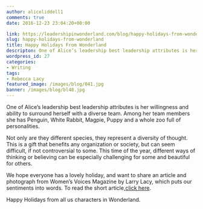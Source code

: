 ```yaml
---
author: aliceliddell1
comments: true
date: 2016-12-23 23:04:20+00:00

link: https://leadershipinwonderland.com/blog/happy-holidays-from-wonderland/
slug: happy-holidays-from-wonderland
title: Happy Holidays From Wonderland
descripton: One of Alice’s leadership best leadership attributes is her willingness and ability to surround herself with a diverse team.
wordpress_id: 27
categories:
- Writing
tags:
- Rebecca Lacy
featured_image: /images/blog/041.jpg
banner: /images/blog/bl48.jpg
---
```



One of Alice’s leadership best leadership attributes is her willingness and ability to surround
herself with a diverse team. Among her team members she has Penguin, White Rabbit, Magpie,
Puppy and a whole zoo full of personalities.

Not only are they different species, they represent a diversity of thought. This is a gift that
benefits any organization or society, but can seem difficult, if not controversial to some. This
time of the year, different ways of thinking or believing can be especially challenging for some
and beautiful for others.

We hope everyone has a lovely holiday, and want to share an article and photograph from
Women’s Voices Magazine by Larry Lacy, which puts our sentiments into words. To read the
short article,[click here](http://www.womensvoicesmagazine.com/2016/12/01/tranquility-photograph-busy-holiday-season/).

Happy Holidays from all us characters in Wonderland.
